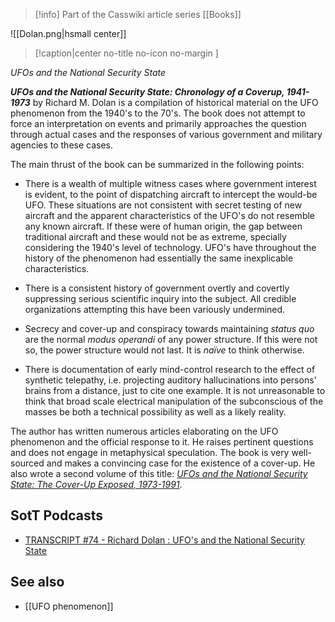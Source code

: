 > [!info] Part of the Casswiki article series [[Books]]

![[Dolan.png|hsmall center]]
> [!caption|center no-title no-icon no-margin ]
> 
_UFOs and the National Security State_

_**UFOs and the National Security State: Chronology of a Coverup, 1941-1973**_ by Richard M. Dolan is a compilation of historical material on the UFO phenomenon from the 1940's to the 70's. The book does not attempt to force an interpretation on events and primarily approaches the question through actual cases and the responses of various government and military agencies to these cases.

The main thrust of the book can be summarized in the following points:

*   There is a wealth of multiple witness cases where government interest is evident, to the point of dispatching aircraft to intercept the would-be UFO. These situations are not consistent with secret testing of new aircraft and the apparent characteristics of the UFO's do not resemble any known aircraft. If these were of human origin, the gap between traditional aircraft and these would not be as extreme, specially considering the 1940's level of technology. UFO's have throughout the history of the phenomenon had essentially the same inexplicable characteristics.

*   There is a consistent history of government overtly and covertly suppressing serious scientific inquiry into the subject. All credible organizations attempting this have been variously undermined.

*   Secrecy and cover-up and conspiracy towards maintaining _status quo_ are the normal _modus operandi_ of any power structure. If this were not so, the power structure would not last. It is _naïve_ to think otherwise.

*   There is documentation of early mind-control research to the effect of synthetic telepathy, i.e. projecting auditory hallucinations into persons' brains from a distance, just to cite one example. It is not unreasonable to think that broad scale electrical manipulation of the subconscious of the masses be both a technical possibility as well as a likely reality.

The author has written numerous articles elaborating on the UFO phenomenon and the official response to it. He raises pertinent questions and does not engage in metaphysical speculation. The book is very well-sourced and makes a convincing case for the existence of a cover-up. He also wrote a second volume of this title: _[UFOs and the National Security State: The Cover-Up Exposed, 1973-1991](http://www.amazon.com/UFOs-National-Security-State-1973-1991/dp/0967799511)_.

SotT Podcasts
-------------

*   [TRANSCRIPT #74 - Richard Dolan : UFO's and the National Security State](https://cassiopaea.org/forum/index.php/topic,19926.0.html)

See also
--------

*   [[UFO phenomenon]]